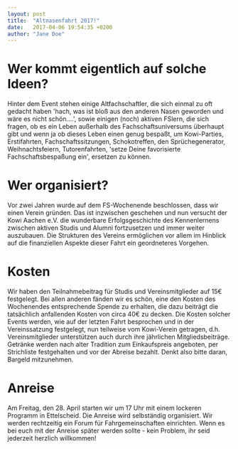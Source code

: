 ```yaml
---
layout: post
title:  "Altnasenfahrt 2017!"
date:   2017-04-06 19:54:35 +0200
author: "Jane Doe"
---
```


# Wer kommt eigentlich auf solche Ideen?
Hinter dem Event stehen einige Altfachschaftler, die sich einmal zu oft gedacht haben 'hach, was ist bloß aus den anderen Nasen geworden und wäre es nicht schön....', sowie einigen (noch) aktiven FSlern, die sich
fragen, ob es ein Leben außerhalb des Fachschaftsuniversums überhaupt gibt und wenn ja ob dieses Leben
einen genug bespaßt, um Kowi-Parties, Erstifahrten, Fachschaftssitzungen, Schokotreffen, den Sprüchegenerator,
Weihnachtsfeiern, Tutorenfahrten, 'setze Deine favorisierte Fachschaftsbespaßung ein', ersetzen zu
können.

# Wer organisiert?
Vor zwei Jahren wurde auf dem FS-Wochenende beschlossen, dass wir einen Verein gründen. Das ist
inzwischen
geschehen und nun versucht der Kowi Aachen e.V. die wunderbare Erfolgsgeschichte des Kennenlernens
zwischen
aktiven Studis und Alumni fortzusetzen und immer weiter auszubauen. Die Strukturen des Vereins
ermöglichen
vor allem im Hinblick auf die finanziellen Aspekte dieser Fahrt ein geordneteres Vorgehen.

# Kosten
Wir haben den Teilnahmebeitrag für Studis und Vereinsmitglieder auf 15€ festgelegt. Bei allen anderen
fänden
wir es schön, eine den Kosten des Wochenendes entsprechende Spende zu erhalten, die dazu beiträgt die
tatsächlich anfallenden Kosten von circa 40€ zu decken. Die Kosten solcher Events werden, wie auf der
letzten Fahrt besprochen und in der Vereinssatzung festgelegt, nun teilweise vom Kowi-Verein getragen,
d.h.
Vereinsmitglieder unterstützen auch durch ihre jährlichen Mitgliedsbeiträge. Getränke werden nach alter
Tradition zum Einkaufspreis angeboten, per Strichliste festgehalten und vor der Abreise bezahlt. Denkt
also
bitte daran, Bargeld mitzunehmen.

# Anreise
Am Freitag, den 28. April starten wir um 17 Uhr mit einem lockeren Programm in Ettelscheid. Die Anreise
wird
selbständig organisiert. Wir werden rechtzeitig ein Forum für Fahrgemeinschaften einrichten. Wenn es bei
euch mit der Anreise später werden sollte - kein Problem, ihr seid jederzeit herzlich willkommen!
